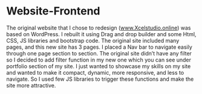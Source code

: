 # Website-Frontend

The original website that I chose to redesign (www.Xcelstudio.online) was based on WordPress. I rebuilt it using Drag and drop builder and some Html, CSS, JS libraries and bootstrap code. 
The original site included many pages, and this new site has 3 pages. I placed a Nav bar to navigate easily through one page section to section.
The original site didn’t have any filter so I decided to add filter function in my new one which you can see under portfolio section of my site.
I just wanted to showcase my skills on my site and wanted to make it compact, dynamic, more responsive, and less to navigate. So I used few JS libraries to trigger these functions and make the site more attractive.


